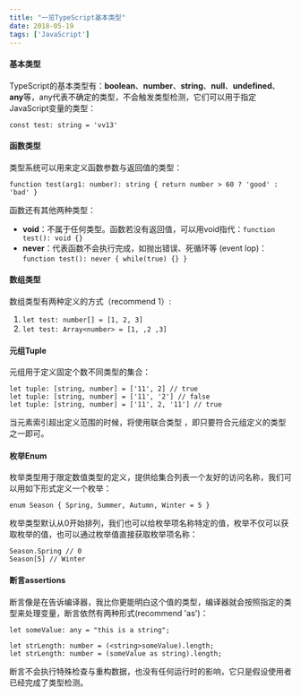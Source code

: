```yaml
---
title: "一览TypeScript基本类型"
date: 2018-05-19
tags: ['JavaScript']
---
```


#### 基本类型

TypeScript的基本类型有：**boolean**、**number**、**string**、**null**、**undefined**、**any**等，any代表不确定的类型，不会触发类型检测，它们可以用于指定JavaScript变量的类型：

```
const test: string = 'vv13'
```

#### 函数类型

类型系统可以用来定义函数参数与返回值的类型：

```
function test(arg1: number): string { return number > 60 ? 'good' : 'bad' }
```

函数还有其他两种类型：

- **void**：不属于任何类型。函数若没有返回值，可以用void指代：`function test(): void {}`
- **never**：代表函数不会执行完成，如抛出错误、死循环等 (event lop)：`function test(): never { while(true) {} }`

#### 数组类型

数组类型有两种定义的方式（recommend 1）:

1. `let test: number[] = [1, 2, 3]`
2. `let test: Array<number> = [1, ,2 ,3]`

#### 元组Tuple

元组用于定义固定个数不同类型的集合：

```
let tuple: [string, number] = ['11', 2] // true
let tuple: [string, number] = ['11', '2'] // false
let tuple: [string, number] = ['11', 2, '11'] // true
```

当元素索引超出定义范围的时候，将使用联合类型 ，即只要符合元组定义的类型之一即可。

#### 枚举Enum

枚举类型用于限定数值类型的定义，提供给集合列表一个友好的访问名称，我们可以用如下形式定义一个枚举：

```
enum Season { Spring, Summer, Autumn, Winter = 5 }
```

枚举类型默认从0开始排列，我们也可以给枚举项名称特定的值，枚举不仅可以获取枚举的值，也可以通过枚举值直接获取枚举项名称：

```
Season.Spring // 0
Season[5] // Winter
```

#### 断言assertions

断言像是在告诉编译器，我比你更能明白这个值的类型，编译器就会按照指定的类型来处理变量，断言依然有两种形式(recommend 'as')：

```
let someValue: any = "this is a string";

let strLength: number = (<string>someValue).length;
let strLength: number = (someValue as string).length;
```

断言不会执行特殊检查与重构数据，也没有任何运行时的影响，它只是假设使用者已经完成了类型检测。
